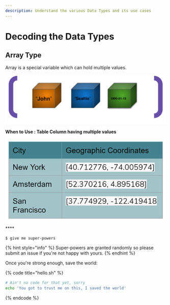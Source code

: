 ```yaml
---
description: Understand the various Data Types and its use cases
---
```


# Decoding the Data Types

## Array Type

Array is a special variable which can hold multiple values.

![Example of Array Type](../.gitbook/assets/image%20%282%29.png)

**When to Use :  Table Column having multiple values**  


![Here city coordinates are captured in one single column that contain 2 distinct values](../.gitbook/assets/image%20%283%29.png)

\*\*\*\*

  


```
$ give me super-powers
```

{% hint style="info" %}
 Super-powers are granted randomly so please submit an issue if you're not happy with yours.
{% endhint %}

Once you're strong enough, save the world:

{% code title="hello.sh" %}
```bash
# Ain't no code for that yet, sorry
echo 'You got to trust me on this, I saved the world'
```
{% endcode %}



